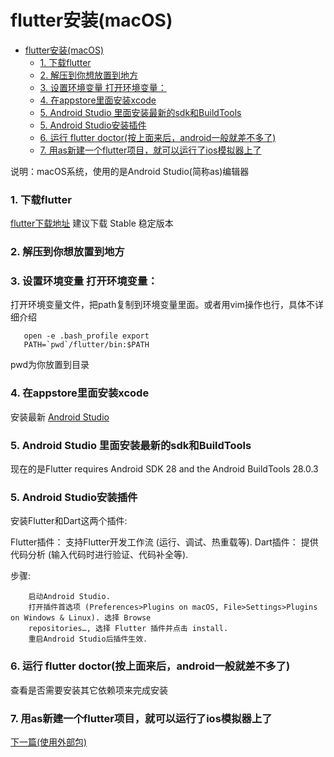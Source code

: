 # flutter安装(macOS)
   
   * [flutter安装(macOS)](#flutter安装macos)
     * [1. 下载flutter](#1-下载flutter)
     * [2. 解压到你想放置到地方](#2-解压到你想放置到地方)
     * [3. 设置环境变量 打开环境变量：](#3-设置环境变量-打开环境变量)
     * [4. 在appstore里面安装xcode](#4-在appstore里面安装xcode)
     * [5. Android Studio 里面安装最新的sdk和BuildTools](#5-android-studio-里面安装最新的sdk和buildtools)
     * [5.  Android Studio安装插件](#5--android-studio安装插件)
     * [6. 运行 flutter doctor(按上面来后，android一般就差不多了)](#6-运行-flutter-doctor按上面来后android一般就差不多了)
     * [7. 用as新建一个flutter项目，就可以运行了ios模拟器上了](#7-用as新建一个flutter项目就可以运行了ios模拟器上了)
     
说明：macOS系统，使用的是Android Studio(简称as)编辑器 

### 1. 下载flutter
[flutter下载地址](https://flutter.dev/docs/development/tools/sdk/releases?tab=macos#macos)
建议下载 Stable 稳定版本

### 2. 解压到你想放置到地方

### 3. 设置环境变量 打开环境变量：

打开环境变量文件，把path复制到环境变量里面。或者用vim操作也行，具体不详细介绍
  
 ```
    open -e .bash_profile export
    PATH=`pwd`/flutter/bin:$PATH
 ```
 pwd为你放置到目录
 
 
### 4. 在appstore里面安装xcode 

   安装最新
   [Android Studio](https://developer.android.com/studio/index.html)
   
### 5. Android Studio 里面安装最新的sdk和BuildTools

现在的是Flutter requires Android SDK 28 and the Android BuildTools 28.0.3

### 5.  Android Studio安装插件 

安装Flutter和Dart这两个插件:

Flutter插件： 支持Flutter开发工作流 (运行、调试、热重载等). Dart插件：
提供代码分析 (输入代码时进行验证、代码补全等). 

步骤: 

```
    启动Android Studio. 
    打开插件首选项 (Preferences>Plugins on macOS, File>Settings>Plugins on Windows & Linux). 选择 Browse
    repositories…, 选择 Flutter 插件并点击 install. 
    重启Android Studio后插件生效.
```

### 6. 运行 flutter doctor(按上面来后，android一般就差不多了)
 
 查看是否需要安装其它依赖项来完成安装
 
### 7. 用as新建一个flutter项目，就可以运行了ios模拟器上了

<a href="./02_使用外部包.md" title="02_使用外部包">下一篇(使用外部包)</a>

